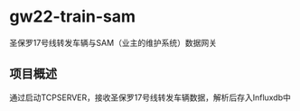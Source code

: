 # gw22-train-sam
圣保罗17号线转发车辆与SAM（业主的维护系统）数据网关

## 项目概述
通过启动TCPSERVER，接收圣保罗17号线转发车辆数据，解析后存入Influxdb中

